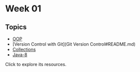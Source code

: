 # Week 01

## Topics

- [OOP](OOP#README.md)
- [Version Control with Git](Git Version Control#README.md)
- [Collections](Collections#README.md)
- [Java-8](Java-8#README.md)

Click to explore its resources.
